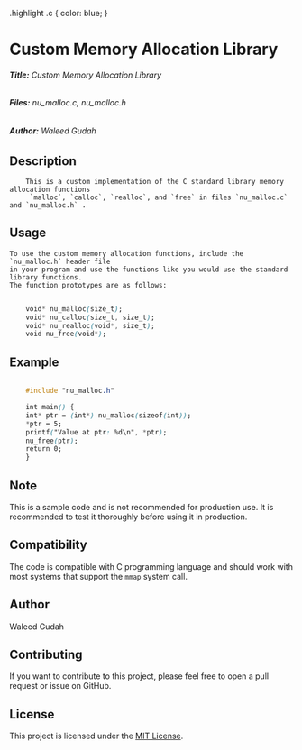 .highlight .c {
  color: blue;
}

# **Custom Memory Allocation Library**
###### **Title:** Custom Memory Allocation Library
###### **Files:** nu_malloc.c, nu_malloc.h
###### **Author:** Waleed Gudah

## **Description**

		This is a custom implementation of the C standard library memory allocation functions
		 `malloc`, `calloc`, `realloc`, and `free` in files `nu_malloc.c` and `nu_malloc.h` .

## **Usage**

	To use the custom memory allocation functions, include the `nu_malloc.h` header file 
	in your program and use the functions like you would use the standard library functions.
	The function prototypes are as follows:
```css

	void* nu_malloc(size_t);
	void* nu_calloc(size_t, size_t);
	void* nu_realloc(void*, size_t);
	void nu_free(void*);
```
## **Example**
```css

	#include "nu_malloc.h"

	int main() {
	int* ptr = (int*) nu_malloc(sizeof(int));
	*ptr = 5;
	printf("Value at ptr: %d\n", *ptr);
	nu_free(ptr);
	return 0;
	}
```
## **Note**
This is a sample code and is not recommended for production use. It is recommended to test it thoroughly before using it in production.

## **Compatibility**
The code is compatible with C programming language and should work with most systems that support the `mmap` system call.

## **Author**
Waleed Gudah

## **Contributing**

If you want to contribute to this project, please feel free to open a pull request or issue on GitHub.

## **License**

This project is licensed under the [MIT License](https://opensource.org/licenses/MIT).
